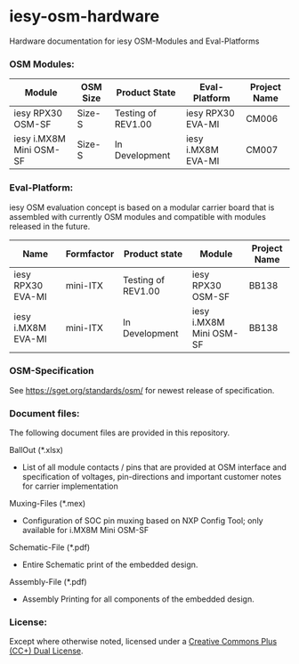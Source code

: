 # iesy-osm-hardware
Hardware documentation for iesy OSM-Modules and Eval-Platforms

### OSM Modules:


| Module | OSM Size | Product State | Eval-Platform | Project Name |
| ------ | ------ | ------ | ------ | ------ | 
| iesy RPX30 OSM-SF | Size-S | Testing of REV1.00 | iesy RPX30 EVA-MI | CM006 |
| iesy i.MX8M Mini OSM-SF | Size-S | In Development | iesy i.MX8M EVA-MI |CM007 |


### Eval-Platform:
iesy OSM evaluation concept is based on a modular carrier board that is assembled with currently OSM modules and compatible with modules released in the future.

| Name | Formfactor | Product state | Module | Project Name |
| ------ | ------ | ------ | ------ | ------ | 
| iesy RPX30 EVA-MI | mini-ITX | Testing of REV1.00 | iesy RPX30 OSM-SF |BB138 |
| iesy i.MX8M EVA-MI | mini-ITX | In Development | iesy i.MX8M Mini OSM-SF |BB138 |

### OSM-Specification
See https://sget.org/standards/osm/ for newest release of specification.

### Document files:
The following document files are provided in this repository.

BallOut (*.xlsx)
* List of all module contacts / pins that are provided at OSM interface and specification of voltages, pin-directions and important customer notes for carrier implementation

Muxing-Files (*.mex)
* Configuration of SOC pin muxing based on NXP Config Tool; only available for i.MX8M Mini OSM-SF

Schematic-File (*.pdf)
* Entire Schematic print of the embedded design.

Assembly-File (*.pdf)
* Assembly Printing for all components of the embedded design.


### License:
Except where otherwise noted, licensed under a [Creative Commons Plus (CC+) Dual License](https://wiki.creativecommons.org/wiki/CCPlus).

